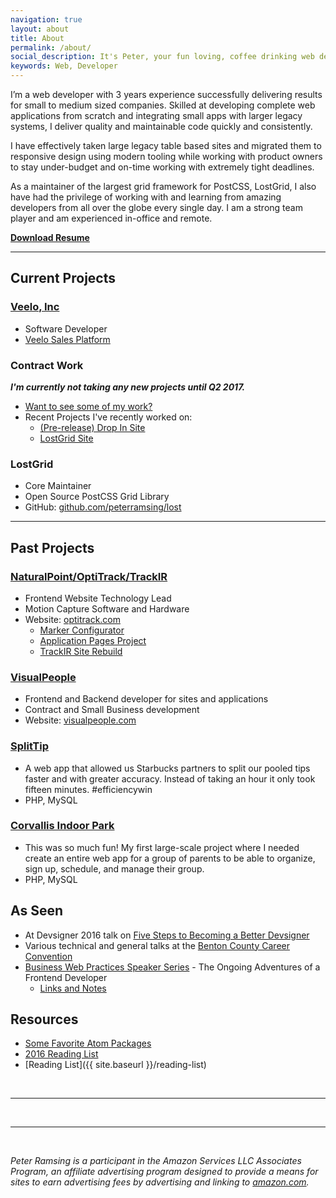 ```yaml
---
navigation: true
layout: about
title: About
permalink: /about/
social_description: It's Peter, your fun loving, coffee drinking web developer.
keywords: Web, Developer
---
```


I’m a web developer with 3 years experience successfully delivering results for small to medium sized companies. Skilled at developing complete web applications from scratch and integrating small apps with larger legacy systems, I deliver quality and maintainable code quickly and consistently.

I have effectively taken large legacy table based sites and migrated them to responsive design using modern tooling while working with product owners to stay under-budget and on-time working with extremely tight deadlines.

As a maintainer of the largest grid framework for PostCSS, LostGrid, I also have had the privilege of working with and learning from amazing developers from all over the globe every single day. I am a strong team player and am experienced in-office and remote.

[**Download Resume**](/static/peter-ramsing-resume.pdf)

---

## Current Projects

### [Veelo, Inc](http://veeloinc.com/)
* Software Developer
* <a href="http://veeloinc.com/blog/new-veelo-sales-performance-platform-launches/" rel="nofollow" target="_blank">Veelo Sales Platform</a>

### Contract Work
**_I'm currently not taking any new projects until Q2 2017._**
* <a href="{{ site.baseurl }}/my-work">Want to see some of my work?</a>
* Recent Projects I've recently worked on:
  * <a href="http://peter.coffee/drop-in-marketing-site/" rel="nofollow" target="_blank">(Pre-release) Drop In Site</a>
  * <a href="http://lostgrid.org/" rel="nofollow" target="_blank">LostGrid Site</a>

### LostGrid
* Core Maintainer
* Open Source PostCSS Grid Library
* GitHub: [github.com/peterramsing/lost](https://github.com/peterramsing/lost)

---

## Past Projects

### <a href="http://www.naturalpoint.com" rel="nofollow" target="_blank">NaturalPoint/OptiTrack/TrackIR</a>
* Frontend Website Technology Lead
* Motion Capture Software and Hardware
* Website: <a href="http://www.optitrack.com/" rel="nofollow" target="_blank">optitrack.com</a>
  * <a href="http://www.optitrack.com/products/marker-configurator/?12=1&23=536&26=1&29=495&43=m4&62=475&91=1" rel="nofollow" target="_blank">Marker Configurator</a>
  * <a href="http://www.optitrack.com/applications/" rel="nofollow" target="_blank">Application Pages Project</a>
  * <a href="http://www.naturalpoint.com/trackir/" rel="nofollow" target="_blank">TrackIR Site Rebuild</a>

### [VisualPeople](https://www.visualpeople.com/)
  * Frontend and Backend developer for sites and applications
  * Contract and Small Business development
  * Website: [visualpeople.com](https://www.visualpeople.com/)

### [SplitTip](http://splittip.com/)
  * A web app that allowed us Starbucks partners to split our pooled tips faster and with greater accuracy. Instead of taking an hour it only took fifteen minutes. #efficiencywin
  * PHP, MySQL

### [Corvallis Indoor Park](https://corvallisindoorpark.org)
  * This was so much fun! My first large-scale project where I needed create an entire web app for a group of parents to be able to organize, sign up, schedule, and manage their group.
  * PHP, MySQL


## As Seen
* At Devsigner 2016 talk on [Five Steps to Becoming a Better Devsigner](/devsigner2016)
* Various technical and general talks at the [Benton County Career Convention](http://www.bchscc.org/)
* [Business Web Practices Speaker Series](https://bruceelgort.com/fall-2016-business-web-practices-speaker-series/) - The Ongoing Adventures of a Frontend Developer
  * [Links and Notes](/the-ongoing-adventures-of-a-frontend-developer)


## Resources
* [Some Favorite Atom Packages](https://gist.github.com/peterramsing/37fb6c981f89b59ac840c9a675b06fb0)
* [2016 Reading List](https://github.com/peterramsing/planning-goals/blob/master/reading/2016-articles.md)
* [Reading List]({{ site.baseurl }}/reading-list)

<br/>
<hr/>
<br/>
<span class="contacticon center">
	<a href="mailto:hi@peterramsing.com"><i class="fa fa-envelope-square"></i></a>
	<a href="https://github.com/peterramsing"><i class="fa fa-github-square"></i></a>
	<a href="https://linkedin.com/in/peterramsing"><i class="fa fa-linkedin-square"></i></a>
	<a href="http://instagram.com/peterramsing"><i class="fa fa-instagram"></i></a>
	<a href="https://twitter.com/peterramsing"><i class="fa fa-twitter-square"></i></a>
</span>


<hr/>
<br/>
<div id="amazon-affiliate">
  <p>
    <em>Peter Ramsing is a participant in the Amazon Services LLC Associates Program, an affiliate advertising program designed to provide a means for sites to earn advertising fees by advertising and linking to <a href="https://www.amazon.com/">amazon.com</a>.</em>
  </p>
</div>
